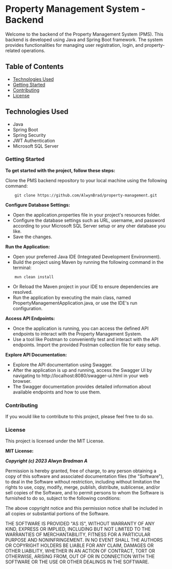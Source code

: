 # Property Management System - Backend

Welcome to the backend of the Property Management System (PMS). This backend is developed using Java and Spring Boot framework. The system provides functionalities for managing user registration, login, and property-related operations.

## Table of Contents
- [Technologies Used](#technologies-used)
- [Getting Started](#getting-started)
- [Contributing](#contributing)
- [License](#license)

## Technologies Used

- Java
- Spring Boot
- Spring Security
- JWT Authentication
- Microsoft SQL Server


### Getting Started

**To get started with the project, follow these steps:**

Clone the PMS backend repository to your local machine using the following command:

```
    git clone https://github.com/AlwynBrad/property-management.git
```
   
  
**Configure Database Settings:**

* Open the application.properties file in your project's resources folder.
* Configure the database settings such as URL, username, and password according to your Microsoft SQL Server setup or any oher database you like.
* Save the changes.



**Run the Application:**

+ Open your preferred Java IDE (Integrated Development Environment).
+ Build the project using Maven by running the following command in the terminal:
```
    mvn clean install
```
+ Or Reload the Maven project in your IDE to ensure dependencies are resolved.
+ Run the application by executing the main class, named PropertyManagementApplication.java, or use the IDE's run configuration.




**Access API Endpoints:**

+ Once the application is running, you can access the defined API endpoints to interact with the Property Management System.
+ Use a tool like Postman to conveniently test and interact with the API endpoints. Import the provided Postman collection file for easy setup.


**Explore API Documentation:**

+ Explore the API documentation using Swagger.
+ After the application is up and running, access the Swagger UI by navigating to http://localhost:8080/swagger-ui.html in your web browser.
+ The Swagger documentation provides detailed information about available endpoints and how to use them.




### Contributing
If you would like to contribute to this project, please feel free to do so.


### License
This project is licensed under the MIT License.

**MIT License:**

***Copyright (c) 2023 Alwyn Bradman A***

Permission is hereby granted, free of charge, to any person obtaining a copy
of this software and associated documentation files (the "Software"), to deal
in the Software without restriction, including without limitation the rights
to use, copy, modify, merge, publish, distribute, sublicense, and/or sell
copies of the Software, and to permit persons to whom the Software is
furnished to do so, subject to the following conditions:

The above copyright notice and this permission notice shall be included in all
copies or substantial portions of the Software.

THE SOFTWARE IS PROVIDED "AS IS", WITHOUT WARRANTY OF ANY KIND, EXPRESS OR
IMPLIED, INCLUDING BUT NOT LIMITED TO THE WARRANTIES OF MERCHANTABILITY,
FITNESS FOR A PARTICULAR PURPOSE AND NONINFRINGEMENT. IN NO EVENT SHALL THE
AUTHORS OR COPYRIGHT HOLDERS BE LIABLE FOR ANY CLAIM, DAMAGES OR OTHER
LIABILITY, WHETHER IN AN ACTION OF CONTRACT, TORT OR OTHERWISE, ARISING FROM,
OUT OF OR IN CONNECTION WITH THE SOFTWARE OR THE USE OR OTHER DEALINGS IN THE
SOFTWARE.
